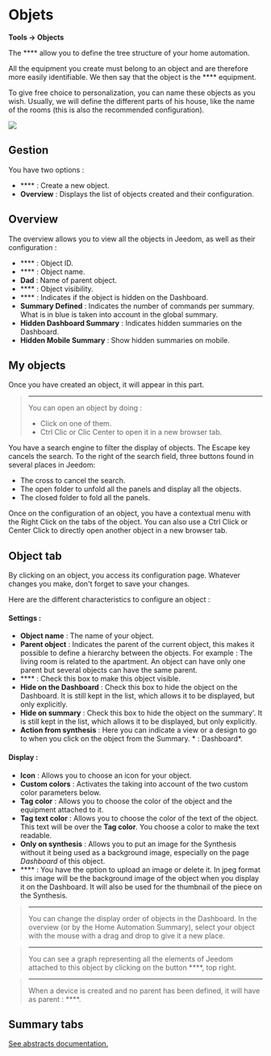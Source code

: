 # Objets
**Tools → Objects**

The **** allow you to define the tree structure of your home automation.

All the equipment you create must belong to an object and are therefore more easily identifiable. We then say that the object is the **** equipment.

To give free choice to personalization, you can name these objects as you wish. Usually, we will define the different parts of his house, like the name of the rooms (this is also the recommended configuration).

![](./images/object_intro.gif)

## Gestion

You have two options :
- **** : Create a new object.
- **Overview** : Displays the list of objects created and their configuration.

## Overview

The overview allows you to view all the objects in Jeedom, as well as their configuration :

- **** : Object ID.
- **** : Object name.
- **Dad** : Name of parent object.
- **** : Object visibility.
- **** : Indicates if the object is hidden on the Dashboard.
- **Summary Defined** : Indicates the number of commands per summary. What is in blue is taken into account in the global summary.
- **Hidden Dashboard Summary** : Indicates hidden summaries on the Dashboard.
- **Hidden Mobile Summary** : Show hidden summaries on mobile.

## My objects

Once you have created an object, it will appear in this part.

> ****
>
> You can open an object by doing :
> - Click on one of them.
> - Ctrl Clic or Clic Center to open it in a new browser tab.

You have a search engine to filter the display of objects. The Escape key cancels the search.
To the right of the search field, three buttons found in several places in Jeedom:

- The cross to cancel the search.
- The open folder to unfold all the panels and display all the objects.
- The closed folder to fold all the panels.

Once on the configuration of an object, you have a contextual menu with the Right Click on the tabs of the object. You can also use a Ctrl Click or Center Click to directly open another object in a new browser tab.

## Object tab

By clicking on an object, you access its configuration page. Whatever changes you make, don&#39;t forget to save your changes.

Here are the different characteristics to configure an object :

#### Settings :

- **Object name** : The name of your object.
- **Parent object** : Indicates the parent of the current object, this makes it possible to define a hierarchy between the objects. For example : The living room is related to the apartment. An object can have only one parent but several objects can have the same parent.
- **** : Check this box to make this object visible.
- **Hide on the Dashboard** : Check this box to hide the object on the Dashboard. It is still kept in the list, which allows it to be displayed, but only explicitly.
- **Hide on summary** : Check this box to hide the object on the summary'. It is still kept in the list, which allows it to be displayed, but only explicitly.
- **Action from synthesis** : Here you can indicate a view or a design to go to when you click on the object from the Summary. * : Dashboard*.

#### Display :

- **Icon** : Allows you to choose an icon for your object.
- **Custom colors** : Activates the taking into account of the two custom color parameters below.
- **Tag color** : Allows you to choose the color of the object and the equipment attached to it.
- **Tag text color** : Allows you to choose the color of the text of the object. This text will be over the **Tag color**. You choose a color to make the text readable.
- **Only on synthesis** : Allows you to put an image for the Synthesis without it being used as a background image, especially on the page *Dashboard* of this object.
- **** : You have the option to upload an image or delete it. In jpeg format this image will be the background image of the object when you display it on the Dashboard. It will also be used for the thumbnail of the piece on the Synthesis.

> ****
>
> You can change the display order of objects in the Dashboard. In the overview (or by the Home Automation Summary), select your object with the mouse with a drag and drop to give it a new place.

> ****
>
> You can see a graph representing all the elements of Jeedom attached to this object by clicking on the button ****, top right.

> ****
>
> When a device is created and no parent has been defined, it will have as parent : ****.

## Summary tabs

[See abstracts documentation.](/en_US/concept/summary)



